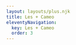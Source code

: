 ```yaml
---
layout: layouts/plus.njk
title: Les + Cameo
eleventyNavigation:
  key: Les + Cameo
  order: 3
---
```


